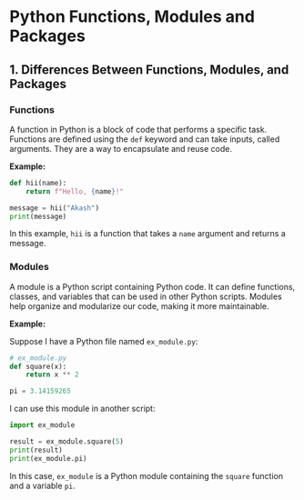 # Python Functions, Modules and Packages

## 1. Differences Between Functions, Modules, and Packages

### Functions

A function in Python is a block of code that performs a specific task. Functions are defined using the `def` keyword and can take inputs, called arguments. They are a way to encapsulate and reuse code.

**Example:**

```python
def hii(name):
    return f"Hello, {name}!"

message = hii("Akash")
print(message)
```

In this example, `hii` is a function that takes a `name` argument and returns a message.



### Modules

A module is a Python script containing Python code. It can define functions, classes, and variables that can be used in other Python scripts. Modules help organize and modularize our code, making it more maintainable.

**Example:**

Suppose I have a Python file named `ex_module.py`:

```python
# ex_module.py
def square(x):
    return x ** 2

pi = 3.14159265
```

I can use this module in another script:

```python
import ex_module

result = ex_module.square(5)
print(result)
print(ex_module.pi)
```
In this case, `ex_module` is a Python module containing the `square` function and a variable `pi`.
